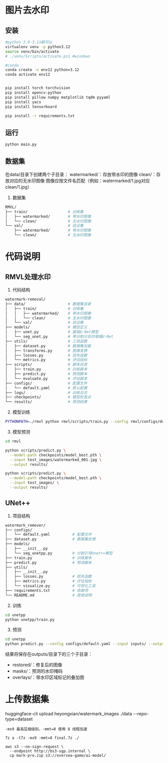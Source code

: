 # 图片去水印

## 安装
```bash
#python 3.9-3.13都可以
virtualenv venv -p python3.12
source venv/bin/activate
# ./venv/Scripts/activate.ps1 #windows

#conda
conda create -n env12 python=3.12
conda activate env12


pip install torch torchvision
pip install opencv-python
pip install pillow numpy matplotlib tqdm pyyaml 
pip install yacs
pip install tensorboard

pip install -r requirements.txt
```

## 运行
```bash
python main.py
```

## 数据集

在data/目录下创建两个子目录：
watermarked/：存放带水印的图像
clean/：存放对应的无水印图像
图像应按文件名匹配（例如：watermarked/1.jpg对应clean/1.jpg）

1. 数据集
```bash
RMVL/
├── train/                  # 训练集
│   ├── watermarked/        # 带水印图像
│   └── clean/              # 无水印图像
└── val/                    # 验证集
    ├── watermarked/        # 带水印图像
    └── clean/              # 无水印图像
```

# 代码说明

## RMVL处理水印

1. 代码结构

```bash
watermark-removal/
├── data/                   # 数据集目录
│   ├── train/              # 训练集
│   │   ├── watermarked/    # 带水印图像
│   │   └── clean/          # 无水印图像
│   └── val/                # 验证集
├── models/                 # 模型定义
│   ├── unet.py             # 基础U-Net模型
│   └── seg_unet.py         # 带分割分支的增强U-Net
├── utils/                  # 工具函数
│   ├── dataset.py          # 数据集加载
│   ├── transforms.py       # 图像变换
│   ├── losses.py           # 损失函数
│   └── metrics.py          # 评估指标
├── scripts/                # 脚本目录
│   ├── train.py            # 训练脚本
│   ├── predict.py          # 预测脚本
│   └── evaluate.py         # 评估脚本
├── configs/                # 配置文件
│   └── default.yaml        # 默认配置
├── logs/                   # 训练日志
├── checkpoints/            # 模型检查点
└── results/                # 预测结果

``` 

2. 模型训练
```bash
PYTHONPATH=./rmvl python rmvl/scripts/train.py --config rmvl/configs/default.yaml
```

3. 模型预测
```bash
cd rmvl

python scripts/predict.py \
  --model-path checkpoints/model_best.pth \
  --input test_images/watermarked_001.jpg \
  --output results/

python scripts/predict.py \
  --model-path checkpoints/model_best.pth \
  --input test_images/ \
  --output results/
```

## UNet++

1. 项目结构
   
```bash
watermark_remover/
├── configs/
│   └── default.yaml          # 配置文件
├── dataset.py                # 数据集处理
├── models/
│   ├── __init__.py
│   └── seg_unetpp.py         # 分割引导Unet++模型
├── train.py                  # 训练脚本
├── predict.py                # 预测脚本
├── utils/
│   ├── __init__.py
│   ├── losses.py             # 损失函数
│   ├── metrics.py            # 评估指标
│   └── visualize.py          # 可视化工具
├── requirements.txt          # 依赖项
└── README.md                 # 使用说明
```
2. 训练
```bash
cd unetpp
python unetpp/train.py 
```

3. 预测
```bash
cd unetpp
python predict.py --config configs/default.yaml --input inputs/ --output results/
```

结果将保存在outputs/目录下的三个子目录：
- restored/：修复后的图像
- masks/：预测的水印掩码
- overlays/：带水印区域标记的叠加图



# 上传数据集

huggingface-cli upload heyongxian/watermark_images ./data --repo-type=dataset


```
-mx9 最高压缩级别，-mmt=8 使用 8 线程加速

7z a -t7z -mx9 -mmt=8 final.7z ./

aws s3 --no-sign-request \
  --endpoint http://bs3-sgp.internal \
  cp mark-pro.zip s3://oversea-game/ai-model/
```